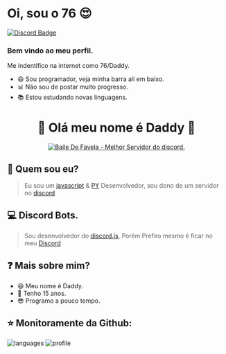 

<!--
### Hi there 👋
**Marcelo391/Marcelo391** is a ✨ _special_ ✨ repository because its `README.md` (this file) appears on your GitHub profile.

Here are some ideas to get you started:

- 🔭 I’m currently working on ...
- 🌱 I’m currently learning ...
- 👯 I’m looking to collaborate on ...
- 🤔 I’m looking for help with ...
- 💬 Ask me about ...
- 📫 How to reach me: ...
- 😄 Pronouns: ...
- ⚡ Fun fact: ...
-->

# Oi, sou o 76 😍


[![Discord Badge](https://cdn.discordapp.com/emojis/832109019694497792.png?v=1)](https://discord.gg/bdf)

### Bem vindo ao meu perfil. 

Me indentifico na internet como 76/Daddy.

 - 😄 Sou programador, veja minha barra ali em baixo.
 - 📊 Não sou de postar muito progresso.
 - 📚 Estou estudando novas linguagens.

<h1 align="center">💜 Olá meu nome é Daddy 💜</h1>

<p align="center">
<a href="https://discord.gg/bdf">
    <img src="https://media.discordapp.net/attachments/845054245878497320/846626307566600252/BANNER_3BDF.png?width=270&height=152" alt="Baile De Favela - Melhor Servidor do discord." />
</a>
</p>

##  👀 Quem sou eu?
> Eu sou um [javascript](https://developer.mozilla.org/en-US/docs/Web/JavaScript) & [PY](https://python.org.br/) Desenvolvedor, sou dono de um servidor no [discord](https://discord.gg/bdf)
## 💻 Discord Bots.
> Sou desenvolvedor do [discord.js](https://www.npmjs.com/package/discord.js), Porém Prefiro mesmo é ficar no meu [Discord](https://discord.gg/bdf)
## ❓ Mais sobre mim?
 - 😄 Meu nome é Daddy.
 - 💙 Tenho 15 anos.
 - 😎 Programo a pouco tempo.
##  ⭐ Monitoramente da Github:
![languages] ![profile]

[languages]: https://github-readme-stats.vercel.app/api/top-langs/?username=76synthub&theme=transparent
[profile]: https://github-readme-stats.vercel.app/api?username=76synthub&show_icons=true&theme=transparent

